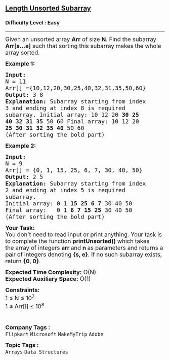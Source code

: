 <h2><a href="https://practice.geeksforgeeks.org/problems/length-unsorted-subarray3022/1">Length Unsorted Subarray</a></h2><h3>Difficulty Level : Easy</h3><hr><div class="problems_problem_content__Xm_eO"><p><span style="font-size:18px">Given an unsorted array <strong>Arr</strong> of size <strong>N</strong>. Find the subarray <strong>Arr[s...e]</strong> such that sorting this subarray makes the whole array sorted.</span></p>

<p><span style="font-size:18px"><strong>Example 1:</strong></span></p>

<pre><span style="font-size:18px"><strong>Input:
</strong>N = 11
Arr[] ={10,12,20,30,25,40,32,31,35,50,60}
<strong>Output: </strong>3 8
<strong>Explanation:</strong> Subarray starting from index
3 and ending at index 8 is required
subarray. Initial array: 10 12 20 <strong>30 25
40 32 31 35</strong> 50 60 Final array:&nbsp;10 12 20
<strong>25 30 31 32 35 40</strong> 50 60
(After sorting the bold part)</span></pre>

<p><span style="font-size:18px"><strong>Example 2:</strong></span></p>

<pre><span style="font-size:18px"><strong>Input:
</strong>N = 9
Arr[] = {0, 1, 15, 25, 6, 7, 30, 40, 50}
<strong>Output:</strong> 2 5
<strong>Explanation:</strong>&nbsp;Subarray starting from index
2 and ending at index 5 is required
subarray.
Initial array: 0 1 <strong>15 25 6 7</strong> 30 40 50
Final array:&nbsp;  0 1 <strong>6 7 15 25</strong> 30 40 50
(After sorting the bold part)</span></pre>

<p><span style="font-size:18px"><strong>Your Task:</strong><br>
You don't need to read input or print anything. Your task is to complete the function&nbsp;<strong>printUnsorted</strong><strong>()</strong>&nbsp;which takes the&nbsp;array of&nbsp;integers&nbsp;<strong>arr </strong>and&nbsp;<strong>n</strong><strong>&nbsp;</strong>as parameters and returns a pair of integers denoting <strong>{s, e}</strong>.&nbsp;If no such subarray exists, return <strong>{0, 0}</strong>.</span></p>

<p><span style="font-size:18px"><strong>Expected Time Complexity:</strong>&nbsp;O(N)<br>
<strong>Expected Auxiliary Space:</strong>&nbsp;O(1)</span></p>

<p><span style="font-size:18px"><strong>Constraints:</strong><br>
1 ≤ N ≤ 10<sup>7</sup><br>
1 ≤ Arr[i] ≤ 10<sup>8</sup></span></p>

<p>&nbsp;</p>
</div><p><span style=font-size:18px><strong>Company Tags : </strong><br><code>Flipkart</code>&nbsp;<code>Microsoft</code>&nbsp;<code>MakeMyTrip</code>&nbsp;<code>Adobe</code>&nbsp;<br><p><span style=font-size:18px><strong>Topic Tags : </strong><br><code>Arrays</code>&nbsp;<code>Data Structures</code>&nbsp;